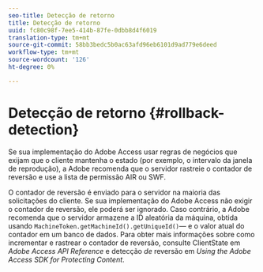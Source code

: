 ```yaml
---
seo-title: Detecção de retorno
title: Detecção de retorno
uuid: fc80c98f-7ee5-414b-87fe-0dbb8d4f6019
translation-type: tm+mt
source-git-commit: 58bb3bedc5b0ac63afd96eb6101d9ad779e6deed
workflow-type: tm+mt
source-wordcount: '126'
ht-degree: 0%

---
```



# Detecção de retorno {#rollback-detection}

Se sua implementação do Adobe Access usar regras de negócios que exijam que o cliente mantenha o estado (por exemplo, o intervalo da janela de reprodução), a Adobe recomenda que o servidor rastreie o contador de reversão e use a lista de permissão AIR ou SWF.

O contador de reversão é enviado para o servidor na maioria das solicitações do cliente. Se sua implementação do Adobe Access não exigir o contador de reversão, ele poderá ser ignorado. Caso contrário, a Adobe recomenda que o servidor armazene a ID aleatória da máquina, obtida usando `MachineToken.getMachineId().getUniqueId()`— e o valor atual do contador em um banco de dados. Para obter mais informações sobre como incrementar e rastrear o contador de reversão, consulte ClientState em *Adobe Access API Reference* e detecção *de* reversão em *Using the Adobe Access SDK for Protecting Content*.
